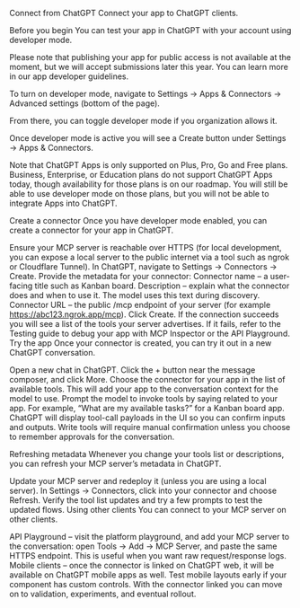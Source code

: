 Connect from ChatGPT
Connect your app to ChatGPT clients.

Before you begin
You can test your app in ChatGPT with your account using developer mode.

Please note that publishing your app for public access is not available at the moment, but we will accept submissions later this year. You can learn more in our app developer guidelines.

To turn on developer mode, navigate to Settings → Apps & Connectors → Advanced settings (bottom of the page).

From there, you can toggle developer mode if you organization allows it.

Once developer mode is active you will see a Create button under Settings → Apps & Connectors.

Note that ChatGPT Apps is only supported on Plus, Pro, Go and Free plans. Business, Enterprise, or Education plans do not support ChatGPT Apps today, though availability for those plans is on our roadmap. You will still be able to use developer mode on those plans, but you will not be able to integrate Apps into ChatGPT.

Create a connector
Once you have developer mode enabled, you can create a connector for your app in ChatGPT.

Ensure your MCP server is reachable over HTTPS (for local development, you can expose a local server to the public internet via a tool such as ngrok or Cloudflare Tunnel).
In ChatGPT, navigate to Settings → Connectors → Create.
Provide the metadata for your connector:
Connector name – a user-facing title such as Kanban board.
Description – explain what the connector does and when to use it. The model uses this text during discovery.
Connector URL – the public /mcp endpoint of your server (for example https://abc123.ngrok.app/mcp).
Click Create. If the connection succeeds you will see a list of the tools your server advertises. If it fails, refer to the Testing guide to debug your app with MCP Inspector or the API Playground.
Try the app
Once your connector is created, you can try it out in a new ChatGPT conversation.

Open a new chat in ChatGPT.
Click the + button near the message composer, and click More.
Choose the connector for your app in the list of available tools. This will add your app to the conversation context for the model to use.
Prompt the model to invoke tools by saying related to your app. For example, “What are my available tasks?” for a Kanban board app.
ChatGPT will display tool-call payloads in the UI so you can confirm inputs and outputs. Write tools will require manual confirmation unless you choose to remember approvals for the conversation.

Refreshing metadata
Whenever you change your tools list or descriptions, you can refresh your MCP server’s metadata in ChatGPT.

Update your MCP server and redeploy it (unless you are using a local server).
In Settings → Connectors, click into your connector and choose Refresh.
Verify the tool list updates and try a few prompts to test the updated flows.
Using other clients
You can connect to your MCP server on other clients.

API Playground – visit the platform playground, and add your MCP server to the conversation: open Tools → Add → MCP Server, and paste the same HTTPS endpoint. This is useful when you want raw request/response logs.
Mobile clients – once the connector is linked on ChatGPT web, it will be available on ChatGPT mobile apps as well. Test mobile layouts early if your component has custom controls.
With the connector linked you can move on to validation, experiments, and eventual rollout.
